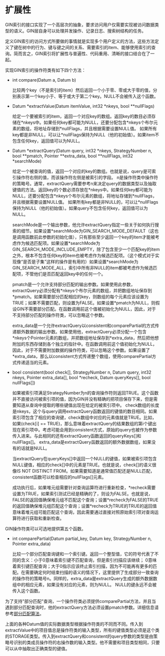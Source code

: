 # 扩展性<a name="ZH-CN_TOPIC_0242370664"></a>

GIN索引的接口实现了一个高层次的抽象，要求访问用户仅需要实现被访问数据类型的语义。GIN层自身可以处理并发操作、记录日志、搜索树结构的任务。

定义GIN索引的访问方式所要做的事情就是实现多个用户定义的方法，这些方法定义了键在树中的行为、键与键之间的关系、需要索引的item、能够使用索引的查询。简而言之，GIN索引将扩展性与普遍性、代码重用、清晰的接口结合在了一起。

实现GIN索引的操作符类有如下四个方法：

-   int compare\(Datum a, Datum b\)

    比较两个key（不是索引的item）然后返回一个小于零、零或大于零的值，分别表示第一个key小于、等于或大于第二个key。NULL不会被传入这个函数。


-   Datum \*extractValue\(Datum itemValue, int32 \*nkeys, bool \*\*nullFlags\)

    给定一个要被索引的item，返回一个对应key的数组。返回key的数目必须存储在\*nkeys中。如果任何key都可能为NULL，还要分配包含\*nkeys个布尔元素的数组，将地址存储到\*nullFlags，并且根据需要设置NULL值。 如果所有key都是非NULL，可以让\*nullFlags保持为NULL（他的初始值）。如果item不包含任何key，返回值可以为NULL。


-   Datum \*extractQuery\(Datum query, int32 \*nkeys, StrategyNumber n, bool \*\*pmatch, Pointer \*\*extra\_data, bool \*\*nullFlags, int32 \*searchMode\)

    给定一个被查询的值，返回一个对应的key的数组。也就是说，query是可索引操作符右侧的值，而该操作符左侧是被索引的字段。 n是操作符类中操作符的策略号。通常，extractQuery需要参考n来决定query的数据类型以及抽取键值的方法。返回key的个数必须存放在\*nkeys中。如果任何key都可能为NULL，还要分配包含\*nkeys个布尔元素的数组，将地址存储到\*nullFlags，并且根据需要设置NULL值。 如果所有key都是非NULL的，可以让\*nullFlags保持为NULL（他的初始值）。如果query不包含任何key，返回值可以为NULL。

    searchMode是一个输出参数，他允许extractQuery指定一些关于如何执行搜索的细节。如果设置\*searchMode为GIN\_SEARCH\_MODE\_DEFAULT（这也是调用函数前此参数的初始化值），只有那些至少返回一个key的item才能被考虑作为候选匹配项。如果设置\*searchMode为GIN\_SEARCH\_MODE\_INCLUDE\_EMPTY，除了包含至少一个匹配key的item之外，根本不包含任何key的item也被考虑作为候选匹配项。（这个模式对于实现像“是否是子集”这样的操作是有用的）如果设置\*searchMode为GIN\_SEARCH\_MODE\_ALL，索引中所有非NULL的item都被考虑作为候选匹配项，不管他们是否匹配返回key中的任何一个。

    pmatch是一个允许支持部分匹配的输出参数。如果使用此参数，extractQuery必须分配有\*nkeys个布尔元素的数组，并把数组地址保存到\*pmatch。如果需要部分匹配相应的key，则数组的每个元素应该设置为TRUE；如果不需要匹配，则设置为FALSE。如果设置\*pmatch为NULL，则假设GIN不需要部分匹配。在函数调用前这个值被初始化为NULL，因此，对于不支持部分匹配的操作符类，可以忽略这个参数。

    extra\_data是一个允许extractQuery以consistent和comparePartial的方式传递额外数据的输出参数。如果使用他，extractQuery必须分配一个包含\*nkeys个Pointer元素的数组，并把数组地址保存到\*extra\_data，然后把他想附加的东西存储到各个独立的指针中。在函数调用前这个值初始化为NULL，因此，对于不需要附加数据的操作符类，可以忽略这个参数。如果设置了\*extra\_data，那么以consistent方式传递整个数组，使用comparePartial方式传递适当的元素。


-   bool consistent\(bool check\[\], StrategyNumber n, Datum query, int32 nkeys, Pointer extra\_data\[\], bool \*recheck, Datum queryKeys\[\], bool nullFlags\[\]\)

    如果被索引项满足StrategyNumber为n的查询操作符则返回TRUE。这个函数并不直接访问被索引项的值，因为GIN并没有精确的把项目保存下来，但是需要知道从查询中提取的哪些键值出现在给定的被索引项中。 check数组的长度是nkeys，这个与query调用extractQuery函数返回的键值的数目相同。如果索引项包含了相应的查询键，check数组中对应的元素值就是TRUE。比如，如果\(check\[i\] == TRUE\)，那么意味着extractQuery的结果数组的第i个键出现在索引项中。考虑可能会用到consistent方式，原始的query也被作为参数传入进来。与此相同的还有extractQuery函数返回的queryKeys\[\]和nullFlags\[\]。 extra\_data是extractQuery函数返回的额外数据数组，如果没有的话就是NULL。

    当extractQuery在queryKeys\[\]中返回一个NULL的键值，如果被索引项包含NULL键值，相应的check\[\]中的元素是TRUE。也就是说，check\[\]的语义很像IS NOT DISTINCT FROM。如果需要知道是通常值匹配还是NULL匹配，consistent函数可以检查相应的nullFlags\[\]元素。

    成功执行后，如果堆元组需要针对查询运算符进行重新检查，\*recheck需要设置为TRUE，如果索引测试已经是精确的了，则设为FALSE。也就是说，FALSE的返回值确保堆元组不匹配这个查询；设置\*recheck为FALSE的TRUE的返回值确保堆元组匹配这个查询；设置\*recheck为TRUE的TRUE的返回值意味着堆元组可能匹配这个查询，因此需要通过直接对照原始索引项对查询运算符进行获取和重新检查。


GIN操作符类可以可选地提供第五个函数。

-   int comparePartial\(Datum partial\_key, Datum key, StrategyNumber n, Pointer extra\_data\)

    比较一个部分匹配查询键和一个索引键。返回一个整型值，它的符号代表了不同的含义：小于0意味着索引键不匹配查询，但是索引扫描应该继续； 0意味着索引键匹配查询；大于0指示应该终止索引扫描，因为不可能再有更多的匹配。在需要确定何时结束扫描的语义的情况下，这里提供了生成部分一致查询的操作符的策略号n。同样的，extra\_data是extractQuery生成的额外数据数组中的相应元素，如果没有对应的元素，则为NULL。 NULL的键永远不会被传入这个函数。


为了支持"部分匹配"查询，一个操作符类必须提供comparePartial方法，并且当遇到部分匹配查询时，他的extractQuery方法必须设置pmatch参数。详细信息请参考[部分匹配算法](实现.md#zh-cn_topic_0237122201_zh-cn_topic_0059778495_s9dc41ea95b9144c38d709b0b9a43fe9e)。

上面的各种Datum值的实际数据类型根据操作符类的不同而不同。传入到extractValue中的项目值总是操作符类的输入类型，所有的键值类型必须是这个类的STORAGE类型。传入到extractQuery和consistent的query参数的类型是由策略号识别的类成员操作符的右操作数的输入类型。他不需要和项目类型相同，只要可以从中抽取出正确类型的键值。

